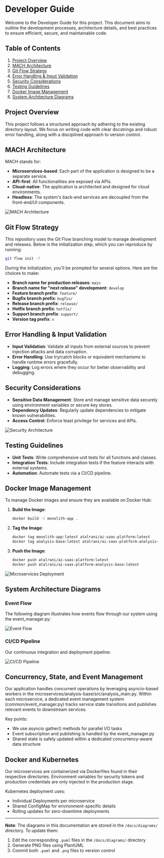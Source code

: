 # Developer Guide

Welcome to the Developer Guide for this project. This document aims to outline the development processes, architecture details, and best practices to ensure efficient, secure, and maintainable code.

## Table of Contents
1. [Project Overview](#project-overview)
2. [MACH Architecture](#mach-architecture)
3. [Git Flow Strategy](#git-flow-strategy)
4. [Error Handling & Input Validation](#error-handling--input-validation)
5. [Security Considerations](#security-considerations)
6. [Testing Guidelines](#testing-guidelines)
7. [Docker Image Management](#docker-image-management)
8. [System Architecture Diagrams](#system-architecture-diagrams)

## Project Overview
This project follows a structured approach by adhering to the existing directory layout. We focus on writing code with clear docstrings and robust error handling, along with a disciplined approach to version control.

## MACH Architecture
MACH stands for:
- **Microservices-based**: Each part of the application is designed to be a separate service.
- **API-first**: All functionalities are exposed via APIs.
- **Cloud-native**: The application is architected and designed for cloud environments.
- **Headless**: The system's back-end services are decoupled from the front-end/UI components.

![MACH Architecture](./diagrams/mach_architecture.png)

## Git Flow Strategy
This repository uses the Git Flow branching model to manage development and releases. Below is the initialization step, which you can reproduce by running:

```bash
git flow init -f
```

During the initialization, you'll be prompted for several options. Here are the choices to make:

- **Branch name for production releases**: `main`
- **Branch name for "next release" development**: `develop`
- **Feature branch prefix**: `feature/`
- **Bugfix branch prefix**: `bugfix/`
- **Release branch prefix**: `release/`
- **Hotfix branch prefix**: `hotfix/`
- **Support branch prefix**: `support/`
- **Version tag prefix**: `v`

## Error Handling & Input Validation
- **Input Validation**: Validate all inputs from external sources to prevent injection attacks and data corruption.
- **Error Handling**: Use try/catch blocks or equivalent mechanisms to handle runtime errors gracefully.
- **Logging**: Log errors where they occur for better observability and debugging.

## Security Considerations
- **Sensitive Data Management**: Store and manage sensitive data securely using environment variables or secure key stores.
- **Dependency Updates**: Regularly update dependencies to mitigate known vulnerabilities.
- **Access Control**: Enforce least privilege for services and APIs.

![Security Architecture](./diagrams/security_architecture.png)

## Testing Guidelines
- **Unit Tests**: Write comprehensive unit tests for all functions and classes.
- **Integration Tests**: Include integration tests if the feature interacts with external systems.
- **Automation**: Automate tests via a CI/CD pipeline.

## Docker Image Management

To manage Docker images and ensure they are available on Docker Hub:

1. **Build the Image**:
   ```bash
   docker build -t monolith-app .
   ```

2. **Tag the Image**:
   ```bash
   docker tag monolith-app:latest atalrani/ai-saas-platform:latest
   docker tag analysis-base:latest atalrani/ai-saas-platform-analysis-base:latest
   ```

3. **Push the Image**:
   ```bash
   docker push atalrani/ai-saas-platform:latest
   docker push atalrani/ai-saas-platform-analysis-base:latest
   ```

![Microservices Deployment](./diagrams/microservices_deployment.png)

## System Architecture Diagrams

### Event Flow
The following diagram illustrates how events flow through our system using the event_manager.py:

![Event Flow](./diagrams/event_flow.png)

### CI/CD Pipeline
Our continuous integration and deployment pipeline:

![CI/CD Pipeline](./diagrams/ci_cd_pipeline.png)

## Concurrency, State, and Event Management
Our application handles concurrent operations by leveraging asyncio-based workers in the microservices/analysis-base/src/analysis_main.py. Within each microservice, a dedicated event management system (common/event_manager.py) tracks service state transitions and publishes relevant events to downstream services.

Key points:
- We use asyncio gather() methods for parallel I/O tasks
- Event subscription and publishing is handled by the event_manager.py
- Shared state is safely updated within a dedicated concurrency-aware data structure

## Docker and Kubernetes
Our microservices are containerized via Dockerfiles found in their respective directories. Environment variables for security tokens and production credentials are only injected in the production stage.

Kubernetes deployment uses:
- Individual Deployments per microservice
- Shared ConfigMap for environment-specific details
- Rolling updates for zero-downtime deployments

---

**Note**: The diagrams in this documentation are stored in the `/docs/diagrams/` directory. To update them:

1. Edit the corresponding `.puml` files in the `/docs/diagrams/` directory
2. Generate PNG files using PlantUML
3. Commit both `.puml` and `.png` files to version control 